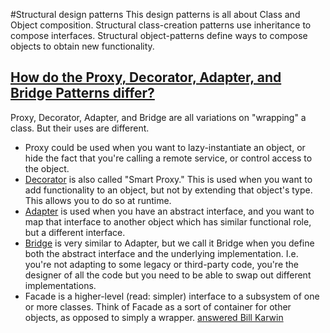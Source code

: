 #Structural design patterns
This design patterns is all about Class and Object composition. Structural class-creation patterns use inheritance to
compose interfaces. Structural object-patterns define ways to compose objects to obtain new functionality.

## [How do the Proxy, Decorator, Adapter, and Bridge Patterns differ?](http://stackoverflow.com/questions/350404/how-do-the-proxy-decorator-adapter-and-bridge-patterns-differ)

Proxy, Decorator, Adapter, and Bridge are all variations on "wrapping" a class. But their uses are different.
* Proxy could be used when you want to lazy-instantiate an object, or hide the fact that you're calling a remote service, or control access to the object.
* [Decorator](decorator) is also called "Smart Proxy." This is used when you want to add functionality to an object, but not by extending that object's type. This allows you to do so at runtime.
* [Adapter](adapter) is used when you have an abstract interface, and you want to map that interface to another object which has similar functional role, but a different interface.
* [Bridge](bridge) is very similar to Adapter, but we call it Bridge when you define both the abstract interface and the underlying implementation. I.e. you're not adapting to some legacy or third-party code, you're the designer of all the code but you need to be able to swap out different implementations.
* Facade is a higher-level (read: simpler) interface to a subsystem of one or more classes. Think of Facade as a sort of container for other objects, as opposed to simply a wrapper.
[answered Bill Karwin](http://stackoverflow.com/a/350471/2170524)